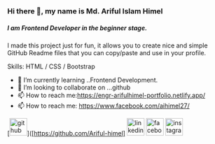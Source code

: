 

### Hi there 👋, my name is Md. Ariful Islam Himel
##### I am Frontend Developer in the beginner stage.


I made this project just for fun, it allows you to create nice and simple GitHub Readme files that you can copy/paste and use in your profile.

Skills:  HTML / CSS / Bootstrap

- 🌱 I’m currently learning ..Frontend Development. 
- 👯 I’m looking to collaborate on ...github 
- 📫 How to reach me:https://engr-arifulhimel-portfolio.netlify.app/
- 📫 How to reach me: https://www.facebook.com/aihimel27/ 


[<img src='https://cdn.jsdelivr.net/npm/simple-icons@3.0.1/icons/github.svg' alt='github' height='40'>]([https://github.com/Ariful-himel] 
[<img src='https://cdn.jsdelivr.net/npm/simple-icons@3.0.1/icons/linkedin.svg' alt='linkedin' height='40'>](https://www.linkedin.com/in/ariful-himel/)
[<img src='https://cdn.jsdelivr.net/npm/simple-icons@3.0.1/icons/facebook.svg' alt='facebook' height='40'>](https://www.facebook.com/https://www.facebook.com/aihimel27/) [<img src='https://cdn.jsdelivr.net/npm/simple-icons@3.0.1/icons/instagram.svg' alt='instagram' height='40'>](https://www.instagram.com/https://www.instagram.com/ariful_himel//)  




